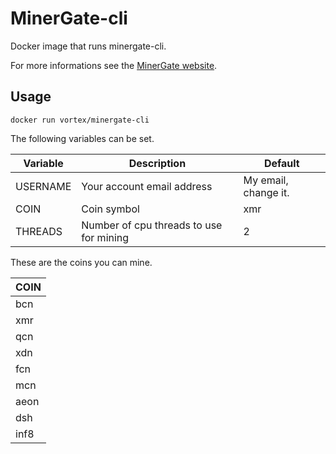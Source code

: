 # MinerGate-cli

Docker image that runs minergate-cli.

For more informations see the [MinerGate website](https://minergate.com/).

## Usage

```
docker run vortex/minergate-cli
```

The following variables can be set.

| Variable | Description                             | Default              |
|----------|-----------------------------------------|----------------------|
| USERNAME | Your account email address              | My email, change it. |
| COIN     | Coin symbol                             | xmr                  |
| THREADS  | Number of cpu threads to use for mining | 2                    |

These are the coins you can mine.

| COIN |
|------|
| bcn  |
| xmr  |
| qcn  |
| xdn  |
| fcn  |
| mcn  |
| aeon |
| dsh  |
| inf8 |

